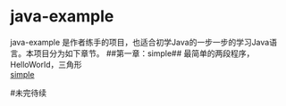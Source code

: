 # java-example
java-example 是作者练手的项目，也适合初学Java的一步一步的学习Java语言。本项目分为如下章节。
##第一章：simple##
最简单的两段程序，HelloWorld，三角形<br>
[simple](https://github.com/our880tom/java-example/tree/master/src/main/java/com/example/simple)




#未完待续


